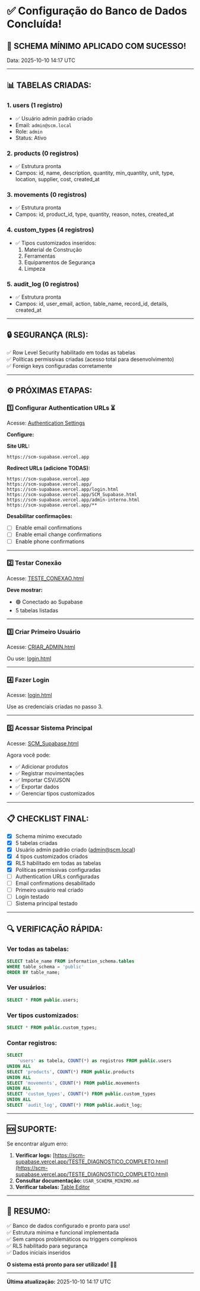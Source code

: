 # ✅ Configuração do Banco de Dados Concluída!

## 🎉 **SCHEMA MÍNIMO APLICADO COM SUCESSO!**

Data: 2025-10-10 14:17 UTC

---

## 📊 **TABELAS CRIADAS:**

### **1. users** (1 registro)
- ✅ Usuário admin padrão criado
- Email: `admin@scm.local`
- Role: `admin`
- Status: Ativo

### **2. products** (0 registros)
- ✅ Estrutura pronta
- Campos: id, name, description, quantity, min_quantity, unit, type, location, supplier, cost, created_at

### **3. movements** (0 registros)
- ✅ Estrutura pronta
- Campos: id, product_id, type, quantity, reason, notes, created_at

### **4. custom_types** (4 registros)
- ✅ Tipos customizados inseridos:
  1. Material de Construção
  2. Ferramentas
  3. Equipamentos de Segurança
  4. Limpeza

### **5. audit_log** (0 registros)
- ✅ Estrutura pronta
- Campos: id, user_email, action, table_name, record_id, details, created_at

---

## 🔒 **SEGURANÇA (RLS):**

✅ Row Level Security habilitado em todas as tabelas  
✅ Políticas permissivas criadas (acesso total para desenvolvimento)  
✅ Foreign keys configuradas corretamente  

---

## ⚙️ **PRÓXIMAS ETAPAS:**

### **1️⃣ Configurar Authentication URLs** ⏳

Acesse: [Authentication Settings](https://supabase.com/dashboard/project/kaqkzrngebxfuvquromi/auth/settings)

**Configure:**

**Site URL:**
```
https://scm-supabase.vercel.app
```

**Redirect URLs (adicione TODAS):**
```
https://scm-supabase.vercel.app
https://scm-supabase.vercel.app/
https://scm-supabase.vercel.app/login.html
https://scm-supabase.vercel.app/SCM_Supabase.html
https://scm-supabase.vercel.app/admin-interno.html
https://scm-supabase.vercel.app/**
```

**Desabilitar confirmações:**
- [ ] Enable email confirmations
- [ ] Enable email change confirmations
- [ ] Enable phone confirmations

---

### **2️⃣ Testar Conexão**

Acesse: [TESTE_CONEXAO.html](https://scm-supabase.vercel.app/TESTE_CONEXAO.html)

**Deve mostrar:**
- 🟢 Conectado ao Supabase
- 5 tabelas listadas

---

### **3️⃣ Criar Primeiro Usuário**

Acesse: [CRIAR_ADMIN.html](https://scm-supabase.vercel.app/CRIAR_ADMIN.html)

Ou use: [login.html](https://scm-supabase.vercel.app/login.html)

---

### **4️⃣ Fazer Login**

Acesse: [login.html](https://scm-supabase.vercel.app/login.html)

Use as credenciais criadas no passo 3.

---

### **5️⃣ Acessar Sistema Principal**

Acesse: [SCM_Supabase.html](https://scm-supabase.vercel.app/SCM_Supabase.html)

Agora você pode:
- ✅ Adicionar produtos
- ✅ Registrar movimentações
- ✅ Importar CSV/JSON
- ✅ Exportar dados
- ✅ Gerenciar tipos customizados

---

## 📋 **CHECKLIST FINAL:**

- [x] Schema mínimo executado
- [x] 5 tabelas criadas
- [x] Usuário admin padrão criado (admin@scm.local)
- [x] 4 tipos customizados criados
- [x] RLS habilitado em todas as tabelas
- [x] Políticas permissivas configuradas
- [ ] Authentication URLs configuradas
- [ ] Email confirmations desabilitado
- [ ] Primeiro usuário real criado
- [ ] Login testado
- [ ] Sistema principal testado

---

## 🔍 **VERIFICAÇÃO RÁPIDA:**

### **Ver todas as tabelas:**
```sql
SELECT table_name FROM information_schema.tables 
WHERE table_schema = 'public' 
ORDER BY table_name;
```

### **Ver usuários:**
```sql
SELECT * FROM public.users;
```

### **Ver tipos customizados:**
```sql
SELECT * FROM public.custom_types;
```

### **Contar registros:**
```sql
SELECT 
    'users' as tabela, COUNT(*) as registros FROM public.users
UNION ALL
SELECT 'products', COUNT(*) FROM public.products
UNION ALL
SELECT 'movements', COUNT(*) FROM public.movements
UNION ALL
SELECT 'custom_types', COUNT(*) FROM public.custom_types
UNION ALL
SELECT 'audit_log', COUNT(*) FROM public.audit_log;
```

---

## 🆘 **SUPORTE:**

Se encontrar algum erro:

1. **Verificar logs:** [https://scm-supabase.vercel.app/TESTE_DIAGNOSTICO_COMPLETO.html](https://scm-supabase.vercel.app/TESTE_DIAGNOSTICO_COMPLETO.html)
2. **Consultar documentação:** `USAR_SCHEMA_MINIMO.md`
3. **Verificar tabelas:** [Table Editor](https://supabase.com/dashboard/project/kaqkzrngebxfuvquromi/table-editor)

---

## 🎯 **RESUMO:**

✅ Banco de dados configurado e pronto para uso!  
✅ Estrutura mínima e funcional implementada  
✅ Sem campos problemáticos ou triggers complexos  
✅ RLS habilitado para segurança  
✅ Dados iniciais inseridos  

**O sistema está pronto para ser utilizado! 🚀✨**

---

**Última atualização:** 2025-10-10 14:17 UTC
